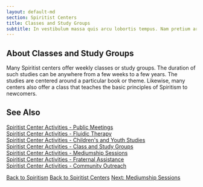 ```yaml
---
layout: default-md
section: Spiritist Centers
title: Classes and Study Groups
subtitle: In vestibulum massa quis arcu lobortis tempus. Nam pretium arcu in odio vulputate luctus.
---
```


## About Classes and Study Groups

Many Spiritist centers offer weekly classes or study groups.  The duration of such studies can be anywhere from a few weeks to a few years.   The studies are centered around a particular book or theme.  Likewise, many centers also offer a class that teaches the basic principles of Spiritism to newcomers.  


## See Also
[Spiritist Center Activities - Public Meetings](public-meetings)  
[Spiritist Center Activities - Fluidic Therapy](fluidic-therapy)  
[Spiritist Center Activities - Children's and Youth Studies](children-youth-studies)  
[Spiritist Center Activities - Class and Study Groups](study-groups)  
[Spiritist Center Activities - Mediumship Sessions](mediumship-sessions)  
[Spiritist Center Activities - Fraternal Assistance](fraternal-assistance)  
[Spiritist Center Activities - Community Outreach](community-outreach) 


<a href="/spiritism" class="button">Back to Spiritism</a>
<a href="/spiritism/centers" class="button">Back to Spiritist Centers</a>
<a href="mediumship-sessions" class="button">Next: Mediumship Sessions</a>